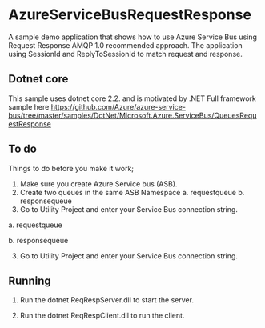 AzureServiceBusRequestResponse
==============================

A sample demo application that shows how to use Azure Service Bus using Request
Response AMQP 1.0 recommended approach. The application using SessionId and
ReplyToSessionId to match request and response.

Dotnet core
-----------

This sample uses dotnet core 2.2. and is motivated by .NET Full framework sample
here
https://github.com/Azure/azure-service-bus/tree/master/samples/DotNet/Microsoft.Azure.ServiceBus/QueuesRequestResponse

To do
-----

Things to do before you make it work; 
1. Make sure you create Azure Service bus (ASB). 
2. Create two queues in the same ASB Namespace 
a. requestqueue
b. responsequeue
3. Go to Utility Project and enter your Service Bus connection string. 

a. requestqueue

b. responsequeue

3. Go to Utility Project and enter your Service Bus connection string.

Running
-------

1.  Run the dotnet ReqRespServer.dll to start the server.

2.  Run the dotnet ReqRespClient.dll to run the client.
